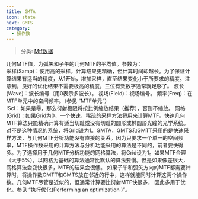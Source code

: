```yaml
---
title: GMTA
icon: state
next: GMTS
category:
  - 操作数
---
```


> 分类: [Mtf数据](/hb/operands/131/883/  "Zemax 操作数 Mtf数据")

几何MTF值，为弧矢和子午的几何MTF的平均值。参数为：  
采样(Samp)：使用高的采样，计算结果更精确，但计算时间却越长。为了保证计算结果有适当的精度，从1开始，增加采样，直至结果变化小于所要求的精度。注意到，良好的优化结果不需要极高的精度，三位有效数字通常就足够了。 
波长(Wave)：波长编号（用0表示多波长）。 
视场(Field)：视场编号。 
频率(Freq)：在MTF单元中的空间频率。（参见 “MTF单元”）  
 !Scl：如果是零，那么衍射极限将按比例缩放结果（推荐），否则不缩放。 
网格(Grid)：如果Grid为0，一个快速，稀疏的采样方法将用来计算MTF。快速几何MTF算法只能精确计算有适当切趾或没有切趾的圆形或椭圆形光瞳的光学系统。对不是这种情况的系统，将Grid设为1。GMTA，GMTS和GMTT采用的是快速采样方法，与几何MTF分析功能没有直接的关系。因为只要求一个单一的空间频率，MTF操作数采用的计算方法与分析功能采用的算法是不同的，前者要快得多。为了选择用于几何MTF分析功能的网格算法，将Grid设为1。如果MTF合理（大于5%），以网格为基础的算法通常比默认的算法要慢。但是如果像差很大，网格算法会变快很多，MTF的结果会很低。 
如果子午和弧矢方向的MTF都需要计算时，将操作数GMTT和GMTS放在邻近的行中，这样就能同时计算这两个操作数。几何MTF尽管是近似的，但通常计算要比衍射MTF快很多， 
因此多用于优化。参见 “执行优化(Performing an optimization )”。